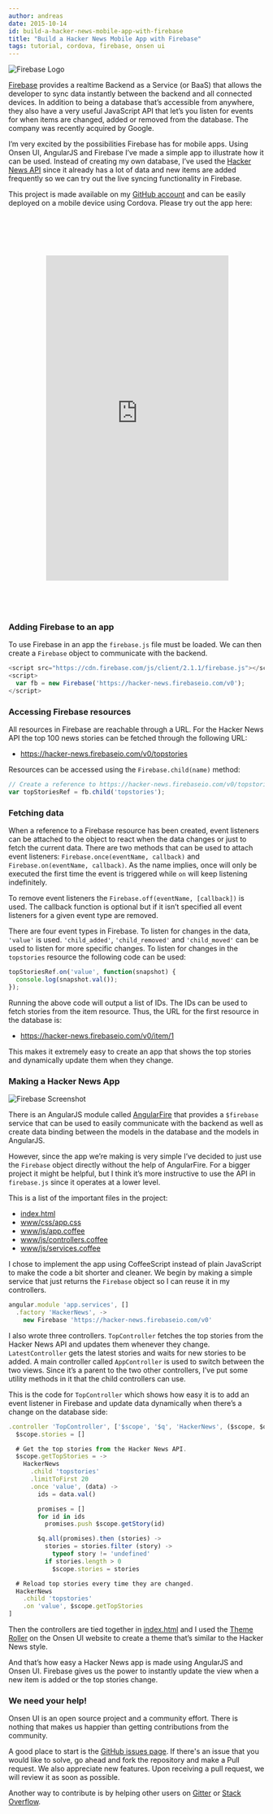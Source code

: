 ```yaml
---
author: andreas
date: 2015-10-14
id: build-a-hacker-news-mobile-app-with-firebase
title: "Build a Hacker News Mobile App with Firebase"
tags: tutorial, cordova, firebase, onsen ui
---
```


![Firebase Logo](/blog/content/images/2015/Oct/firebase_logo.png)

[Firebase](https://www.firebase.com/) provides a realtime Backend as a Service (or BaaS) that allows the developer to sync data instantly between the backend and all connected devices. In addition to being a database that’s accessible from anywhere, they also have a very useful JavaScript API that let’s you listen for events for when items are changed, added or removed from the database. The company was recently acquired by Google.

I’m very excited by the possibilities Firebase has for mobile apps. Using Onsen UI, AngularJS and Firebase I’ve made a simple app to illustrate how it can be used. Instead of creating my own database, I’ve used the [Hacker News API](https://github.com/HackerNews/API) since it already has a lot of data and new items are added frequently so we can try out the live syncing functionality in Firebase.

<!-- more -->

This project is made available on my [GitHub account](https://github.com/argelius/onsen-firebase-sample) and can be easily deployed on a mobile device using Cordova.
Please try out the app here:

<iframe style="background-image: url('/blog/content/images/2015/Feb/nexus5-1.png'); max-width: initial; padding: 65px 9px 58px 11px;  display:block; margin:auto;margin-top:30px; border:none;" src="http://argelius.github.io/onsen-firebase-sample/www/index.html" width="359" height="640" scrolling="no" class="lazy-hidden"></iframe>

### Adding Firebase to an app

To use Firebase in an app the `firebase.js` file must be loaded. We can then create a `Firebase` object to communicate with the backend.

```js
<script src="https://cdn.firebase.com/js/client/2.1.1/firebase.js"></script>
<script>
  var fb = new Firebase('https://hacker-news.firebaseio.com/v0');
</script>
```

### Accessing Firebase resources

All resources in Firebase are reachable through a URL. For the Hacker News API the top 100 news stories can be fetched through the following URL:

* https://hacker-news.firebaseio.com/v0/topstories

Resources can be accessed using the `Firebase.child(name)` method:

```js
// Create a reference to https://hacker-news.firebaseio.com/v0/topstories
var topStoriesRef = fb.child('topstories');
```

### Fetching data

When a reference to a Firebase resource has been created, event listeners can be attached to the object to react when the data changes or just to fetch the current data. There are two methods that can be used to attach event listeners: `Firebase.once(eventName, callback)` and `Firebase.on(eventName, callback)`. As the name implies, once will only be executed the first time the event is triggered while `on` will keep listening indefinitely.

To remove event listeners the `Firebase.off(eventName, [callback])` is used. The callback function is optional but if it isn’t specified all event listeners for a given event type are removed.

There are four event types in Firebase. To listen for changes in the data, `'value'` is used. `'child_added'`, `'child_removed'` and `'child_moved'` can be used to listen for more specific changes. To listen for changes in the `topstories` resource the following code can be used:

```js
topStoriesRef.on('value', function(snapshot) {
  console.log(snapshot.val());
});
```

Running the above code will output a list of IDs. The IDs can be used to fetch stories from the item resource. Thus, the URL for the first resource in the database is:

* https://hacker-news.firebaseio.com/v0/item/1

This makes it extremely easy to create an app that shows the top stories and dynamically update them when they change.

### Making a Hacker News App

![Firebase Screenshot](/blog/content/images/2015/Oct/firebase_screenshot.png)

There is an AngularJS module called [AngularFire](https://www.firebase.com/docs/web/libraries/angular/index.html) that provides a `$firebase` service that can be used to easily communicate with the backend as well as create data binding between the models in the database and the models in AngularJS.

However, since the app we’re making is very simple I’ve decided to just use the `Firebase` object directly without the help of AngularFire. For a bigger project it might be helpful, but I think it’s more instructive to use the API in `firebase.js` since it operates at a lower level.

This is a list of the important files in the project:

* [index.html](https://github.com/argelius/onsen-firebase-sample/blob/master/www/index.html)
* [www/css/app.css](https://github.com/argelius/onsen-firebase-sample/blob/master/www/css/app.css)
* [www/js/app.coffee](https://github.com/argelius/onsen-firebase-sample/blob/master/www/js/app.coffee)
* [www/js/controllers.coffee](https://github.com/argelius/onsen-firebase-sample/blob/master/www/js/controllers.coffee)
* [www/js/services.coffee](https://github.com/argelius/onsen-firebase-sample/blob/master/www/js/services.coffee)

I chose to implement the app using CoffeeScript instead of plain JavaScript to make the code a bit shorter and cleaner. We begin by making a simple service that just returns the `Firebase` object so I can reuse it in my controllers.

```js
angular.module 'app.services', []
  .factory 'HackerNews', ->
    new Firebase 'https://hacker-news.firebaseio.com/v0'
```

I also wrote three controllers. `TopController` fetches the top stories from the Hacker News API and updates them whenever they change. `LatestController` gets the latest stories and waits for new stories to be added. A main controller called `AppController` is used to switch between the two views. Since it’s a parent to the two other controllers, I’ve put some utility methods in it that the child controllers can use.

This is the code for `TopController` which shows how easy it is to add an event listener in Firebase and update data dynamically when there’s a change on the database side:

```js
.controller 'TopController', ['$scope', '$q', 'HackerNews', ($scope, $q, HackerNews) ->
  $scope.stories = []

  # Get the top stories from the Hacker News API.
  $scope.getTopStories = ->
    HackerNews
      .child 'topstories'
      .limitToFirst 20
      .once 'value', (data) ->
        ids = data.val()

        promises = []
        for id in ids
          promises.push $scope.getStory(id)

        $q.all(promises).then (stories) ->
          stories = stories.filter (story) ->
            typeof story != 'undefined'
          if stories.length > 0
            $scope.stories = stories

  # Reload top stories every time they are changed.
  HackerNews
    .child 'topstories'
    .on 'value', $scope.getTopStories
]
```

Then the controllers are tied together in [index.html](https://github.com/argelius/onsen-firebase-sample/blob/master/www/index.html) and I used the [Theme Roller](http://components.onsen.io/) on the Onsen UI website to create a theme that’s similar to the Hacker News style.

And that’s how easy a Hacker News app is made using AngularJS and Onsen UI. Firebase gives us the power to instantly update the view when a new item is added or the top stories change.

### We need your help!

Onsen UI is an open source project and a community effort. There is nothing that makes us happier than getting contributions from the community.

A good place to start is the [GitHub issues page](https://github.com/OnsenUI/OnsenUI/issues). If there's an issue that you would like to solve, go ahead and fork the repository and make a Pull request. We also appreciate new features. Upon receiving a pull request, we will review it as soon as possible.

Another way to contribute is by helping other users on [Gitter](https://gitter.im/OnsenUI/OnsenUI) or [Stack Overflow](http://stackoverflow.com/questions/tagged/onsen-ui).
